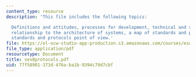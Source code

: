 ```yaml
---
content_type: resource
description: 'This file includes the following topics:

  Definitions and attitudes, processes for development, technical and social aspects,
  relationship to the architecture of systems, a map of standards and protocols, and
  standards and protocols point of view.'
file: https://ol-ocw-studio-app-production.s3.amazonaws.com/courses/esd-932-technology-policy-organizations-spring-2005/77f58901373d476aba1b9394c79d7cbf_ses8protocols.pdf
file_type: application/pdf
resourcetype: Document
title: ses8protocols.pdf
uid: 77f58901-373d-476a-ba1b-9394c79d7cbf
---
```

